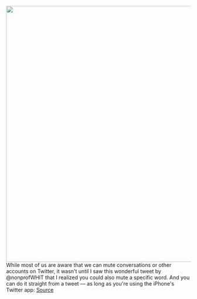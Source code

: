 <img src='https://cdn.vox-cdn.com/thumbor/yCEdgEd-1ZiklxoUSNu8CoBXWHY=/0x0:900x600/1200x800/filters:focal(378x228:522x372)/cdn.vox-cdn.com/uploads/chorus_image/image/66338661/twitter.0.0.png' width='700px' /><br/>
While most of us are aware that we can mute conversations or other accounts on Twitter, it wasn't until I saw this wonderful tweet by @nonprofWHIT that I realized you could also mute a specific word. And you can do it straight from a tweet — as long as you're using the iPhone's Twitter app:
<a href='https://www.theverge.com/2020/2/19/21144097/twitter-mute-tweets-word-name-tag-how-to-settings-phone-desktop'> Source <a/>